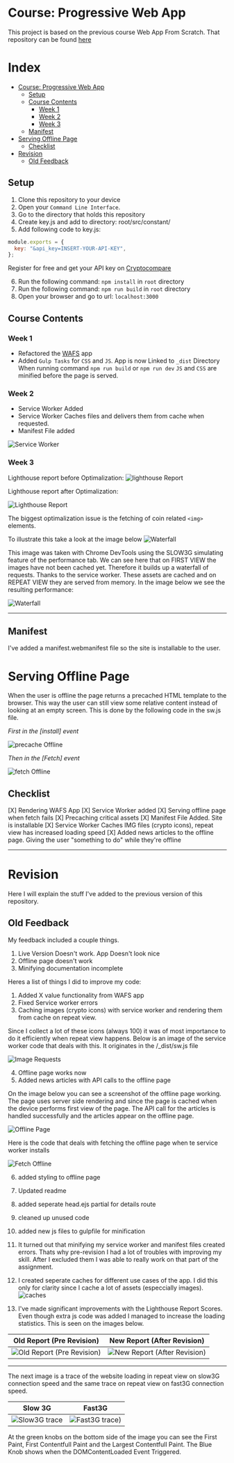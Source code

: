 # Course: Progressive Web App

This project is based on the previous course Web App From Scratch. That repository can be found [here](https://github.com/stanRepo/web-app-from-scratch-2021)


# Index

- [Course: Progressive Web App](#course--progressive-web-app)
  * [Setup](#setup)
  * [Course Contents](#course-contents)
    + [Week 1](#week-1)
    + [Week 2](#week-2)
    + [Week 3](#week-3)
  * [Manifest](#manifest)
- [Serving Offline Page](#serving-offline-page)
  * [Checklist](#checklist)
- [Revision](#revision)
  * [Old Feedback](#old-feedback)




## Setup

1. Clone this repository to your device
2. Open your `Command Line Interface`.
3. Go to the directory that holds this repository
4. Create key.js and add to directory: root/src/constant/
5. Add following code to key.js:

```js
module.exports = {
  key: "&api_key=INSERT-YOUR-API-KEY",
};
```

Register for free and get your API key on [Cryptocompare](https://min-api.cryptocompare.com/)

6. Run the following command: `npm install` in `root` directory
7. Run the following command: `npm run build` in `root` directory
8. Open your browser and go to url: `localhost:3000`

## Course Contents

### Week 1

- Refactored the [WAFS](https://github.com/stanRepo/web-app-from-scratch-2021) app
- Added `Gulp Tasks` for `CSS` and `JS`. App is now Linked to `_dist` Directory
  When running command `npm run build` or `npm run dev` `JS` and `CSS` are minified before the page is served.

### Week 2

- Service Worker Added
- Service Worker Caches files and delivers them from cache when requested.
- Manifest File added

![Service Worker](/public/images/serviceWorker.JPG)

### Week 3

Lighthouse report before Optimalization:
![lighthouse Report](/public/images/lighthouseAfter.JPG)

Lighthouse report after Optimalization:

![Lighthouse Report](/public/images/lighthouseAfter2.JPG)

The biggest optimalization issue is the fetching of coin related `<img>` elements.

To illustrate this take a look at the image below
![Waterfall](/public/images/waterfallSlow.JPG)

This image was taken with Chrome DevTools using the SLOW3G simulating feature of the performance tab.
We can see here that on FIRST VIEW the images have not been cached yet. Therefore it builds up a waterfall of requests. Thanks to the service worker. These assets are cached and on REPEAT VIEW they are served from memory. In the image below we see the resulting performance:

![Waterfall](/public/images/waterfallSlow2.JPG)

-----------

## Manifest
I've added a manifest.webmanifest file so the site is installable to the user. 

# Serving Offline Page

When the user is offline the page returns a precached HTML template to the browser.  This way the user can still view some relative content instead of looking at an empty screen. This is done by the following code in the sw.js file.

*First in the [install] event*

![precache Offline](/public/images/precacheOffline.SVG)

 
*Then in the [Fetch] event*

![fetch Offline](/public/images/fetchOffline.SVG)

## Checklist
[X] Rendering WAFS App
[X] Service Worker added
[X] Serving offline page when fetch fails
[X] Precaching critical assets
[X] Manifest File Added. Site is installable
[X] Service Worker Caches IMG files (crypto icons), repeat view has increased loading speed
[X] Added news articles to the offline page. Giving the user "something to do" while they're offline


---------------


# Revision

Here I will explain the stuff I've added to the previous version of this repository.

## Old Feedback
My feedback included a couple things.

1. Live Version Doesn't work. App Doesn't look nice
2. Offline page doesn't work
3. Minifying documentation incomplete

Heres a list of things I did to improve my code:

1. Added X value functionality from WAFS app
2. Fixed Service worker errors
3. Caching images (crypto icons) with service worker and rendering them from cache on repeat view.

Since I collect a lot of these icons (always 100) it was of most importance to do it efficiently when repeat view happens. Below is an image of the service worker code that deals with this. It originates in the /_dist/sw.js file

![Image Requests](/public/images/ImageRequests.svg)


4. Offline page works now
5. Added news articles with API calls to the offline page

On the image below you can see a screenshot of the offline page working. The page uses server side rendering and since the page is cached when the device performs first view of the page. The API call for the articles is handled successfully and the articles appear on the offline page.

![Offline Page](/public/images/OfflinePage.jpg)

Here is the code that deals with fetching the offline page when te service worker installs

![Fetch Offline](/public/images/fetchOffline.svg)



6. added styling to offline page
7. Updated readme
8. added seperate head.ejs partial for details route
9. cleaned up unused code
10. added new js files to gulpfile for minification

11. It turned out that minifying my service worker and manifest files created errors. Thats why pre-revision I had a lot of troubles with improving my skill. After I excluded them I was able to really work on that part of the assignment. 

12. I created seperate caches for different use cases of the app. I did this only for clarity since I cache a lot of assets (especcially images). 
![caches](/public/images/caches.JPG)

13. I've made significant improvements with the Lighthouse Report Scores. Even though extra js code was added I managed to increase the loading statistics. This is seen on the images below.

Old Report (Pre Revision)            |  New Report (After Revision)
:-------------------------:|:-------------------------:
![Old Report (Pre Revision)](/public/images/lighthouseAfter2.JPG)  |  ![New Report (After Revision)](/public/images/lighthouseRevisionIncognito.JPG)

------------

The next image is a trace of the website loading in repeat view on slow3G connection speed and the same trace on repeat view on fast3G connection speed. 

Slow 3G | Fast3G
:-------------------------:|:-------------------------:
![Slow3G trace](/public/images/TimeFrameLoading.JPG)  |  ![Fast3G trace)](/public/images/TimeFrameLoadingFast.JPG)

At the green knobs on the bottom side of the image you can see the First Paint, First Contentfull Paint and the Largest Contentfull Paint. The Blue Knob shows when the DOMContentLoaded Event Triggered.


